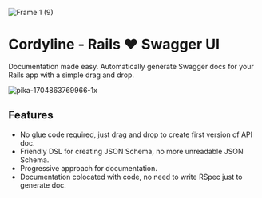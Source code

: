![Frame 1 (9)](https://github.com/littleappdev/rails-swagger/assets/149556125/08451f3c-2171-42bf-ae01-457cf042bb98 )

# Cordyline - Rails ❤️ Swagger UI

Documentation made easy. Automatically generate Swagger docs for your Rails app with a simple drag and drop.

![pika-1704863769966-1x](https://github.com/littleappdev/rails-swagger/assets/149556125/39011ff0-aeae-4af2-9695-7ef277d2b43e)



## Features
- No glue code required, just drag and drop to create first version of API doc.
- Friendly DSL for creating JSON Schema, no more unreadable JSON Schema.
- Progressive approach for documentation.
- Documentation colocated with code, no need to write RSpec just to generate doc.

